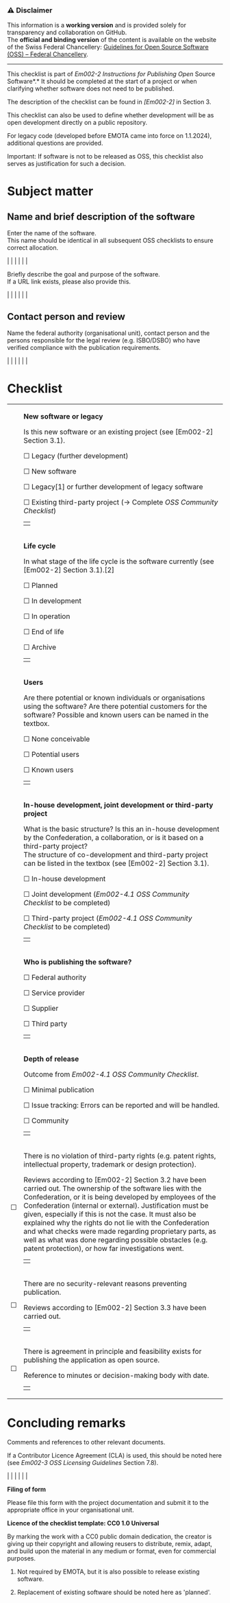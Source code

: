 ### ⚠️ **Disclaimer** 

This information is a **working version** and is provided solely for transparency and collaboration on GitHub.  
The **official and binding version** of the content is available on the website of the Swiss Federal Chancellery: [Guidelines for Open Source Software (OSS) – Federal Chancellery](https://www.bk.admin.ch/bk/en/home/digitale-transformation-ikt-lenkung/bundesarchitektur/open_source_software/hilfsmittel_oss.html).  

---

This checklist is part of *Em002-2 Instructions for Publishing Open*
Source Software*.* It should be completed at the start of a project or
when clarifying whether software does not need to be published.

The description of the checklist can be found in *\[Em002-2\]* in
Section 3.

This checklist can also be used to define whether development will be as
open development directly on a public repository.

For legacy code (developed before EMOTA came into force on 1.1.2024),
additional questions are provided.

Important: If software is not to be released as OSS, this checklist also
serves as justification for such a decision.

# Subject matter

## Name and brief description of the software

Enter the name of the software.  
This name should be identical in all subsequent OSS checklists to ensure
correct allocation.

|  |
|  |
|  |

Briefly describe the goal and purpose of the software.  
If a URL link exists, please also provide this.

|  |
|  |
|  |

## Contact person and review

Name the federal authority (organisational unit), contact person and the
persons responsible for the legal review (e.g. ISBO/DSBO) who have
verified compliance with the publication requirements.

|  |
|  |
|  |

# Checklist

<table>
<tbody>
<tr class="odd">
<td></td>
<td><p><strong>New software or legacy</strong></p>
<p>Is this new software or an existing project (see [Em002-2] Section 3.1).</p>
<p>☐ Legacy (further development)</p>
<p>☐ New software</p>
<p>☐ Legacy[1] or further development of legacy software</p>
<p>☐ Existing third-party project (→ Complete <em>OSS Community Checklist</em>)</p>
<table>
<tbody>
<tr class="odd">
<td></td>
</tr>
</tbody>
</table></td>
</tr>
<tr class="even">
<td></td>
<td><p><strong>Life cycle</strong></p>
<p>In what stage of the life cycle is the software currently (see [Em002-2] Section 3.1).[2]</p>
<p>☐ Planned</p>
<p>☐ In development</p>
<p>☐ In operation</p>
<p>☐ End of life</p>
<p>☐ Archive</p>
<table>
<tbody>
<tr class="odd">
<td></td>
</tr>
</tbody>
</table></td>
</tr>
<tr class="odd">
<td></td>
<td><p><strong>Users</strong></p>
<p>Are there potential or known individuals or organisations using the software? Are there potential customers for the software? Possible and known users can be named in the textbox.</p>
<p>☐ None conceivable</p>
<p>☐ Potential users</p>
<p>☐ Known users</p>
<table>
<tbody>
<tr class="odd">
<td></td>
</tr>
</tbody>
</table></td>
</tr>
<tr class="even">
<td></td>
<td><p><strong>In-house development, joint development or third-party project</strong></p>
<p>What is the basic structure? Is this an in-house development by the Confederation, a collaboration, or is it based on a third-party project?<br />
The structure of co-development and third-party project can be listed in the textbox (see [Em002-2] Section 3.1).</p>
<p>☐ In-house development</p>
<p>☐ Joint development (<em>Em002-4.1 OSS Community Checklist</em> to be completed)</p>
<p>☐ Third-party project (<em>Em002-4.1 OSS Community Checklist</em> to be completed)</p>
<table>
<tbody>
<tr class="odd">
<td></td>
</tr>
</tbody>
</table></td>
</tr>
<tr class="odd">
<td></td>
<td><p><strong>Who is publishing the software?</strong></p>
<p>☐ Federal authority</p>
<p>☐ Service provider</p>
<p>☐ Supplier</p>
<p>☐ Third party</p>
<table>
<tbody>
<tr class="odd">
<td></td>
</tr>
</tbody>
</table></td>
</tr>
<tr class="even">
<td></td>
<td><p><strong>Depth of release</strong></p>
<p>Outcome from <em>Em002-4.1 OSS Community Checklist</em>.</p>
<p>☐ Minimal publication</p>
<p>☐ Issue tracking: Errors can be reported and will be handled.</p>
<p>☐ Community</p>
<table>
<tbody>
<tr class="odd">
<td></td>
</tr>
</tbody>
</table></td>
</tr>
<tr class="odd">
<td>☐</td>
<td><p>There is no violation of third-party rights (e.g. patent rights, intellectual property, trademark or design protection).</p>
<p>Reviews according to [Em002-2] Section 3.2 have been carried out. The ownership of the software lies with the Confederation, or it is being developed by employees of the Confederation (internal or external). Justification must be given, especially if this is not the case. It must also be explained why the rights do not lie with the Confederation and what checks were made regarding proprietary parts, as well as what was done regarding possible obstacles (e.g. patent protection), or how far investigations went.</p>
<table>
<tbody>
<tr class="odd">
<td></td>
</tr>
</tbody>
</table></td>
</tr>
<tr class="even">
<td>☐</td>
<td><p>There are no security-relevant reasons preventing publication.</p>
<p>Reviews according to [Em002-2] Section 3.3 have been carried out.</p>
<table>
<tbody>
<tr class="odd">
<td></td>
</tr>
</tbody>
</table></td>
</tr>
<tr class="odd">
<td>☐</td>
<td><p>There is agreement in principle and feasibility exists for publishing the application as open source.</p>
<p>Reference to minutes or decision-making body with date.</p>
<table>
<tbody>
<tr class="odd">
<td></td>
</tr>
</tbody>
</table></td>
</tr>
</tbody>
</table>

# Concluding remarks

Comments and references to other relevant documents.

If a Contributor Licence Agreement (CLA) is used, this should be noted
here (see *Em002-3 OSS Licensing Guidelines* Section 7.8).

|  |
|  |
|  |

**Filing of form**

Please file this form with the project documentation and submit it to
the appropriate office in your organisational unit.

**Licence of the checklist template: CC0 1.0 Universal**

By marking the work with a CC0 public domain dedication, the creator is
giving up their copyright and allowing reusers to distribute, remix,
adapt, and build upon the material in any medium or format, even for
commercial purposes.

1.  Not required by EMOTA, but it is also possible to release existing
    software.

2.  Replacement of existing software should be noted here as 'planned'.
